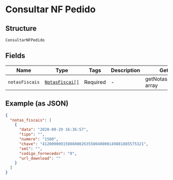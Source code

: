 
# Consultar NF Pedido

## Structure

`ConsultarNFPedido`

## Fields

| Name | Type | Tags | Description | Getter | Setter |
|  --- | --- | --- | --- | --- | --- |
| `notasFiscais` | [`NotasFiscai[]`](../../doc/models/notas-fiscai.md) | Required | - | getNotasFiscais(): array | setNotasFiscais(array notasFiscais): void |

## Example (as JSON)

```json
{
  "notas_fiscais": [
    {
      "data": "2020-09-29 16:36:57",
      "tipo": "",
      "numero": "1500",
      "chave": "41200900915086000263550040000149881885575321",
      "xml": "",
      "codigo_fornecedor": "0",
      "url_download": ""
    }
  ]
}
```

